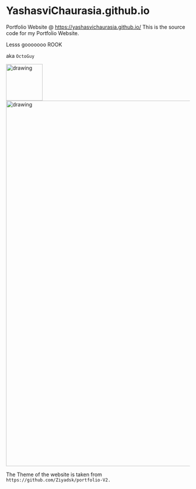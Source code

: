 # YashasviChaurasia.github.io
Portfolio Website @ https://yashasvichaurasia.github.io/
This is the source code for my Portfolio Website.

Lesss gooooooo ROOK


 aka `OctoGuy`


<img align="center" src="https://github.githubassets.com/images/mona-loading-default.gif" alt="drawing" width="100"/>

<img align="center" src="https://rook.io/images/index-what-is-rook.svg" alt="drawing" width="1000"/>

The Theme of the website is taken from `https://github.com/Ziyadsk/portfolio-V2.`
